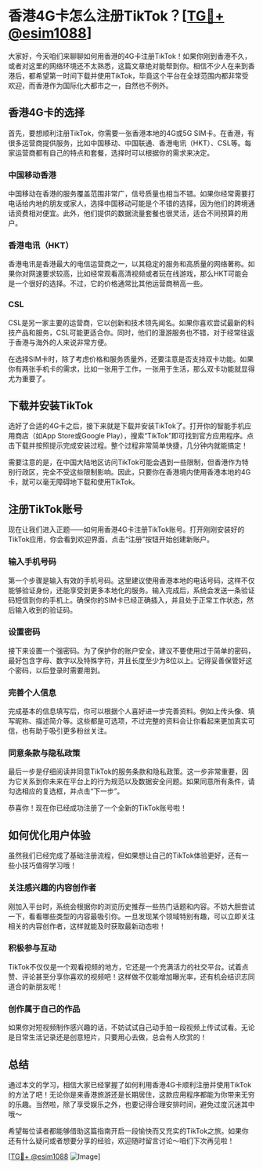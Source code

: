 # 香港4G卡怎么注册TikTok？[[TG💪+ @esim1088](https://t.me/s/esim1088)]

大家好，今天咱们来聊聊如何用香港的4G卡注册TikTok！如果你刚到香港不久，或者对这里的网络环境还不太熟悉，这篇文章绝对能帮到你。相信不少人在来到香港后，都希望第一时间下载并使用TikTok，毕竟这个平台在全球范围内都非常受欢迎，而香港作为国际化大都市之一，自然也不例外。

## 香港4G卡的选择

首先，要想顺利注册TikTok，你需要一张香港本地的4G或5G SIM卡。在香港，有很多运营商提供服务，比如中国移动、中国联通、香港电讯（HKT）、CSL等。每家运营商都有自己的特点和套餐，选择时可以根据你的需求来决定。

### 中国移动香港

中国移动在香港的服务覆盖范围非常广，信号质量也相当不错。如果你经常需要打电话给内地的朋友或家人，选择中国移动可能是个不错的选择，因为他们的跨境通话资费相对便宜。此外，他们提供的数据流量套餐也很灵活，适合不同预算的用户。

### 香港电讯（HKT）

香港电讯是香港最大的电信运营商之一，以其稳定的服务和高质量的网络著称。如果你对网速要求较高，比如经常观看高清视频或者玩在线游戏，那么HKT可能会是一个很好的选择。不过，它的价格通常比其他运营商稍高一些。

### CSL

CSL是另一家主要的运营商，它以创新和技术领先闻名。如果你喜欢尝试最新的科技产品和服务，CSL可能更适合你。同时，他们的漫游服务也不错，对于经常往返于香港与海外的人来说非常方便。

在选择SIM卡时，除了考虑价格和服务质量外，还要注意是否支持双卡功能。如果你有两张手机卡的需求，比如一张用于工作，一张用于生活，那么双卡功能就显得尤为重要了。

## 下载并安装TikTok

选好了合适的4G卡之后，接下来就是下载并安装TikTok了。打开你的智能手机应用商店（如App Store或Google Play），搜索“TikTok”即可找到官方应用程序。点击下载并按照提示完成安装过程。整个过程非常简单快捷，几分钟内就能搞定！

需要注意的是，在中国大陆地区访问TikTok可能会遇到一些限制，但香港作为特别行政区，完全不受这些限制影响。因此，只要你在香港境内使用香港本地的4G卡，就可以毫无障碍地下载和使用TikTok。

## 注册TikTok账号

现在让我们进入正题——如何用香港4G卡注册TikTok账号。打开刚刚安装好的TikTok应用，你会看到欢迎界面，点击“注册”按钮开始创建新账户。

### 输入手机号码

第一个步骤是输入有效的手机号码。这里建议使用香港本地的电话号码，这样不仅能够验证身份，还能享受到更多本地化的服务。输入完成后，系统会发送一条验证码短信到你的手机上。确保你的SIM卡已经正确插入，并且处于正常工作状态，然后输入收到的验证码。

### 设置密码

接下来设置一个强密码。为了保护你的账户安全，建议不要使用过于简单的密码，最好包含字母、数字以及特殊字符，并且长度至少为8位以上。记得妥善保管好这个密码，以后登录时需要用到。

### 完善个人信息

完成基本的信息填写后，你可以根据个人喜好进一步完善资料。例如上传头像、填写昵称、描述简介等。这些都是可选项，不过完整的资料会让你看起来更加真实可信，也有助于吸引更多粉丝关注。

### 同意条款与隐私政策

最后一步是仔细阅读并同意TikTok的服务条款和隐私政策。这一步非常重要，因为它关系到你未来在平台上的行为规范以及数据安全问题。如果同意所有条件，请勾选相应的复选框，并点击“下一步”。

恭喜你！现在你已经成功注册了一个全新的TikTok账号啦！

## 如何优化用户体验

虽然我们已经完成了基础注册流程，但如果想让自己的TikTok体验更好，还有一些小技巧值得学习哦！

### 关注感兴趣的内容创作者

刚加入平台时，系统会根据你的浏览历史推荐一些热门话题和内容。不妨大胆尝试一下，看看哪些类型的内容最吸引你。一旦发现某个领域特别有趣，可以立即关注相关的内容创作者，这样就能及时获取最新动态啦！

### 积极参与互动

TikTok不仅仅是一个观看视频的地方，它还是一个充满活力的社交平台。试着点赞、评论甚至分享你喜欢的视频吧！这样做不仅能增加曝光率，还有机会结识志同道合的新朋友呢！

### 创作属于自己的作品

如果你对短视频制作感兴趣的话，不妨试试自己动手拍一段视频上传试试看。无论是日常生活记录还是创意短片，只要用心去做，总会有人欣赏的！

## 总结

通过本文的学习，相信大家已经掌握了如何利用香港4G卡顺利注册并使用TikTok的方法了吧！无论你是来香港旅游还是长期居住，这款应用程序都能为你带来无穷的乐趣。当然啦，除了享受娱乐之外，也要记得合理安排时间，避免过度沉迷其中哦～

希望每位读者都能够借助这篇指南开启一段愉快而又充实的TikTok之旅。如果你还有什么疑问或者想要分享的经验，欢迎随时留言讨论～咱们下次再见啦！

[[TG💪+ @esim1088](https://t.me/s/esim1088) ![Image](https://i.postimg.cc/4NQfJmqS/Snipaste-2025-05-13-00-14-12.png)]